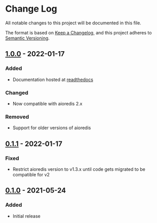 # Change Log
All notable changes to this project will be documented in this file.

The format is based on [Keep a Changelog](https://keepachangelog.com/en/1.0.0/),
and this project adheres to [Semantic Versioning](https://semver.org/spec/v2.0.0.html).

## [1.0.0] - 2022-01-17
### Added
- Documentation hosted at [readthedocs](https://quart-redis.readthedocs.io/en/latest/)

### Changed
- Now compatible with aioredis 2.x

### Removed
- Support for older versions of aioredis

## [0.1.1] - 2022-01-17
### Fixed
- Restrict aioredis version to v1.3.x until code gets migrated to be compatible for v2

## [0.1.0] - 2021-05-24
### Added
- Initial release

[1.0.0]: https://github.com/enchant97/quart-redis/compare/v0.1.1...v1.0.0
[0.1.1]: https://github.com/enchant97/quart-redis/compare/v0.1.0...v0.1.1
[0.1.0]: https://github.com/enchant97/quart-redis/releases/tag/v0.1.0
